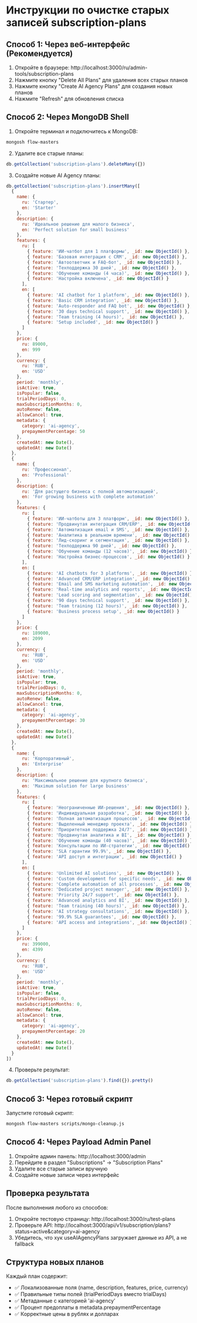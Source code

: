 # Инструкции по очистке старых записей subscription-plans

## Способ 1: Через веб-интерфейс (Рекомендуется)

1. Откройте в браузере: http://localhost:3000/ru/admin-tools/subscription-plans
2. Нажмите кнопку "Delete All Plans" для удаления всех старых планов
3. Нажмите кнопку "Create AI Agency Plans" для создания новых планов
4. Нажмите "Refresh" для обновления списка

## Способ 2: Через MongoDB Shell

1. Откройте терминал и подключитесь к MongoDB:
```bash
mongosh flow-masters
```

2. Удалите все старые планы:
```javascript
db.getCollection('subscription-plans').deleteMany({})
```

3. Создайте новые AI Agency планы:
```javascript
db.getCollection('subscription-plans').insertMany([
  {
    name: {
      ru: 'Стартер',
      en: 'Starter'
    },
    description: {
      ru: 'Идеальное решение для малого бизнеса',
      en: 'Perfect solution for small business'
    },
    features: {
      ru: [
        { feature: 'ИИ-чатбот для 1 платформы', _id: new ObjectId() },
        { feature: 'Базовая интеграция с CRM', _id: new ObjectId() },
        { feature: 'Автоответчик и FAQ-бот', _id: new ObjectId() },
        { feature: 'Техподдержка 30 дней', _id: new ObjectId() },
        { feature: 'Обучение команды (4 часа)', _id: new ObjectId() },
        { feature: 'Настройка включена', _id: new ObjectId() }
      ],
      en: [
        { feature: 'AI chatbot for 1 platform', _id: new ObjectId() },
        { feature: 'Basic CRM integration', _id: new ObjectId() },
        { feature: 'Auto-responder and FAQ bot', _id: new ObjectId() },
        { feature: '30 days technical support', _id: new ObjectId() },
        { feature: 'Team training (4 hours)', _id: new ObjectId() },
        { feature: 'Setup included', _id: new ObjectId() }
      ]
    },
    price: {
      ru: 89000,
      en: 999
    },
    currency: {
      ru: 'RUB',
      en: 'USD'
    },
    period: 'monthly',
    isActive: true,
    isPopular: false,
    trialPeriodDays: 0,
    maxSubscriptionMonths: 0,
    autoRenew: false,
    allowCancel: true,
    metadata: {
      category: 'ai-agency',
      prepaymentPercentage: 50
    },
    createdAt: new Date(),
    updatedAt: new Date()
  },
  {
    name: {
      ru: 'Профессионал',
      en: 'Professional'
    },
    description: {
      ru: 'Для растущего бизнеса с полной автоматизацией',
      en: 'For growing business with complete automation'
    },
    features: {
      ru: [
        { feature: 'ИИ-чатботы для 3 платформ', _id: new ObjectId() },
        { feature: 'Продвинутая интеграция CRM/ERP', _id: new ObjectId() },
        { feature: 'Автоматизация email и SMS', _id: new ObjectId() },
        { feature: 'Аналитика в реальном времени', _id: new ObjectId() },
        { feature: 'Лид-скоринг и сегментация', _id: new ObjectId() },
        { feature: 'Техподдержка 90 дней', _id: new ObjectId() },
        { feature: 'Обучение команды (12 часов)', _id: new ObjectId() },
        { feature: 'Настройка бизнес-процессов', _id: new ObjectId() }
      ],
      en: [
        { feature: 'AI chatbots for 3 platforms', _id: new ObjectId() },
        { feature: 'Advanced CRM/ERP integration', _id: new ObjectId() },
        { feature: 'Email and SMS marketing automation', _id: new ObjectId() },
        { feature: 'Real-time analytics and reports', _id: new ObjectId() },
        { feature: 'Lead scoring and segmentation', _id: new ObjectId() },
        { feature: '90 days technical support', _id: new ObjectId() },
        { feature: 'Team training (12 hours)', _id: new ObjectId() },
        { feature: 'Business process setup', _id: new ObjectId() }
      ]
    },
    price: {
      ru: 189000,
      en: 2099
    },
    currency: {
      ru: 'RUB',
      en: 'USD'
    },
    period: 'monthly',
    isActive: true,
    isPopular: true,
    trialPeriodDays: 0,
    maxSubscriptionMonths: 0,
    autoRenew: false,
    allowCancel: true,
    metadata: {
      category: 'ai-agency',
      prepaymentPercentage: 30
    },
    createdAt: new Date(),
    updatedAt: new Date()
  },
  {
    name: {
      ru: 'Корпоративный',
      en: 'Enterprise'
    },
    description: {
      ru: 'Максимальное решение для крупного бизнеса',
      en: 'Maximum solution for large business'
    },
    features: {
      ru: [
        { feature: 'Неограниченные ИИ-решения', _id: new ObjectId() },
        { feature: 'Индивидуальная разработка', _id: new ObjectId() },
        { feature: 'Полная автоматизация процессов', _id: new ObjectId() },
        { feature: 'Выделенный менеджер проекта', _id: new ObjectId() },
        { feature: 'Приоритетная поддержка 24/7', _id: new ObjectId() },
        { feature: 'Продвинутая аналитика и BI', _id: new ObjectId() },
        { feature: 'Обучение команды (40 часов)', _id: new ObjectId() },
        { feature: 'Консультации по ИИ-стратегии', _id: new ObjectId() },
        { feature: 'SLA гарантии 99.9%', _id: new ObjectId() },
        { feature: 'API доступ и интеграции', _id: new ObjectId() }
      ],
      en: [
        { feature: 'Unlimited AI solutions', _id: new ObjectId() },
        { feature: 'Custom development for specific needs', _id: new ObjectId() },
        { feature: 'Complete automation of all processes', _id: new ObjectId() },
        { feature: 'Dedicated project manager', _id: new ObjectId() },
        { feature: 'Priority 24/7 support', _id: new ObjectId() },
        { feature: 'Advanced analytics and BI', _id: new ObjectId() },
        { feature: 'Team training (40 hours)', _id: new ObjectId() },
        { feature: 'AI strategy consultations', _id: new ObjectId() },
        { feature: '99.9% SLA guarantees', _id: new ObjectId() },
        { feature: 'API access and integrations', _id: new ObjectId() }
      ]
    },
    price: {
      ru: 399000,
      en: 4399
    },
    currency: {
      ru: 'RUB',
      en: 'USD'
    },
    period: 'monthly',
    isActive: true,
    isPopular: false,
    trialPeriodDays: 0,
    maxSubscriptionMonths: 0,
    autoRenew: false,
    allowCancel: true,
    metadata: {
      category: 'ai-agency',
      prepaymentPercentage: 20
    },
    createdAt: new Date(),
    updatedAt: new Date()
  }
])
```

4. Проверьте результат:
```javascript
db.getCollection('subscription-plans').find({}).pretty()
```

## Способ 3: Через готовый скрипт

Запустите готовый скрипт:
```bash
mongosh flow-masters scripts/mongo-cleanup.js
```

## Способ 4: Через Payload Admin Panel

1. Откройте админ панель: http://localhost:3000/admin
2. Перейдите в раздел "Subscriptions" → "Subscription Plans"
3. Удалите все старые записи вручную
4. Создайте новые записи через интерфейс

## Проверка результата

После выполнения любого из способов:

1. Откройте тестовую страницу: http://localhost:3000/ru/test-plans
2. Проверьте API: http://localhost:3000/api/v1/subscription/plans?status=active&category=ai-agency
3. Убедитесь, что хук useAIAgencyPlans загружает данные из API, а не fallback

## Структура новых планов

Каждый план содержит:
- ✅ Локализованные поля (name, description, features, price, currency)
- ✅ Правильные типы полей (trialPeriodDays вместо trialDays)
- ✅ Метаданные с категорией 'ai-agency'
- ✅ Процент предоплаты в metadata.prepaymentPercentage
- ✅ Корректные цены в рублях и долларах

